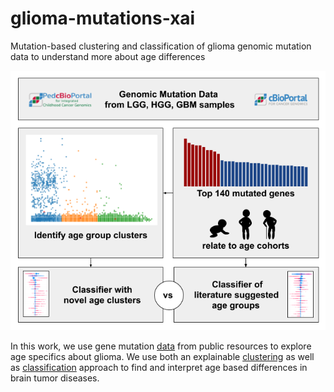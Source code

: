 # glioma-mutations-xai
Mutation-based clustering and classification of glioma genomic mutation data to understand more about age differences

![Image of graphical abstract](/figures/graphical-abstract.png)

In this work, we use gene mutation [data](/data) from public resources to explore age specifics about glioma.
We use both an explainable [clustering](/scripts/Clustering) as well as [classification](/scripts/Classification) approach to find and interpret age based differences in brain tumor diseases. 
